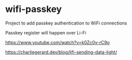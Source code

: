 # wifi-passkey
Project to add passkey authentication to WiFi connections

Passkey register will happen over Li-Fi

https://www.youtube.com/watch?v=k0Zc0v-rC9o

https://charliegerard.dev/blog/lifi-sending-data-light/
